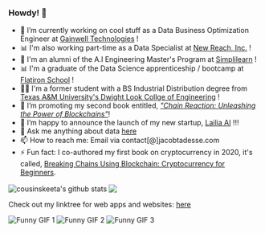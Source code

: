 ### Howdy! 👋

- 🔭 I’m currently working on cool stuff as a Data Business Optimization Engineer at [Gainwell Technologies](https://gainwelltechnologies.com) !
- 📊 I'm also working part-time as a Data Specialist at [New Reach, Inc.](https://newreach.org) ! 
- 🤖 I'm an alumni of the A.I Engineering Master's Program at [Simplilearn](https://www.simplilearn.com/) !
- 📊 I'm a graduate of the Data Science apprenticeship / bootcamp at [Flatiron School](https://flatironschool.com/) !
- 👍🏾 I'm a former student with a BS Industrial Distribution degree from [Texas A&M University's Dwight Look Collge of Engineering]() !  
- 🌱 I’m promoting my second book entitled, [*"Chain Reaction: Unleashing the Power of Blockchains"*](https://bcubc.life)!
- 👯 I’m happy to announce the launch of my new startup, [Lailia AI](https://lailia.ai) !!!
- 💬 Ask me anything about data [here](https://github.com/cousinskeeta/cousinskeeta/issues)
- 📫 How to reach me: Email via contact[@]jacobtadesse.com
- ⚡ Fun fact: I co-authored my first book on cryptocurrency in 2020, it's called, [Breaking Chains Using Blockchain: Cryptocurrency for Beginners](https://bcubc.life/?add-to-cart=18). 


<img align="center" src="https://github-readme-stats.vercel.app/api?username=cousinskeeta&show_icons=true&include_all_commits=true&theme=radical" alt="cousinskeeta's github stats" />

<img align="center" src="https://github-readme-stats.vercel.app/api/top-langs/?username=cousinskeeta&layout=compact&theme=radical" />

Check out my linktree for web apps and websites:
[here](https://linktr.ee/jacobtadesse)

![Funny GIF 1](https://media.giphy.com/media/G1ifnX4d5tYFACktp9/giphy.gif)
![Funny GIF 2](https://media.giphy.com/media/GbH8vRmrNHdVZhouBt/giphy.gif)
![Funny GIF 3](https://media.giphy.com/media/xT9C25UNTwfZuk85WP/giphy.gif)

